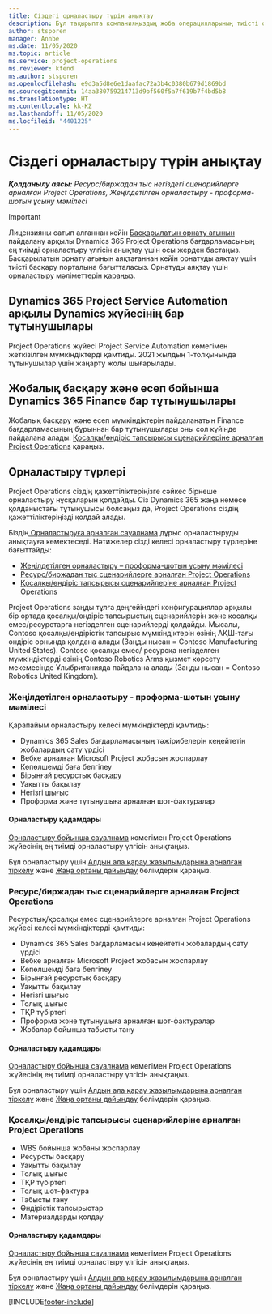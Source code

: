 ```yaml
---
title: Сіздегі орналастыру түрін анықтау
description: Бұл тақырыпта компанияңыздың жоба операцияларының тиісті орналастыру түрін анықтауға көмектесу үшін ақпарат береді.
author: stsporen
manager: Annbe
ms.date: 11/05/2020
ms.topic: article
ms.service: project-operations
ms.reviewer: kfend
ms.author: stsporen
ms.openlocfilehash: e9d3a5d8e6e1daafac72a3b4c0380b679d1869bd
ms.sourcegitcommit: 14aa380759214713d9bf560f5a7f619b7f4bd5b8
ms.translationtype: HT
ms.contentlocale: kk-KZ
ms.lasthandoff: 11/05/2020
ms.locfileid: "4401225"
---
```

# <a name="determine-your-deployment-type"></a>Сіздегі орналастыру түрін анықтау

_**Қолданылу аясы:** Ресурс/биржадан тыс негіздегі сценарийлерге арналған Project Operations, Жеңілдетілген орналастыру - проформа-шотын ұсыну мәмілесі_

> [!IMPORTANT]
> Лицензияны сатып алғаннан кейін [Басқарылатын орнату ағынын](https://aka.ms/provisionprojectoperations) пайдалану арқылы Dynamics 365 Project Operations бағдарламасының ең тиімді орналастыру үлгісін анықтау үшін осы жерден бастаңыз.
> Басқарылатын орнату ағынын аяқтағаннан кейін орнатуды аяқтау үшін тиісті басқару порталына бағытталасыз. Орнатуды аяқтау үшін орналастыру мәліметтерін қараңыз.


## <a name="existing-customers-of-dynamics-using-dynamics-365-project-service-automation"></a>Dynamics 365 Project Service Automation арқылы Dynamics жүйесінің бар тұтынушылары
Project Operations жүйесі Project Service Automation көмегімен жеткізілген мүмкіндіктерді қамтиды. 2021 жылдың 1-толқынында тұтынушылар үшін жаңарту жолы шығарылады.

## <a name="existing-customers-of-dynamics-365-finance-using-project-management-and-accounting"></a>Жобалық басқару және есеп бойынша Dynamics 365 Finance бар тұтынушылары 

Жобалық басқару және есеп мүмкіндіктерін пайдаланатын Finance бағдарламасының бұрыннан бар тұтынушылары оны сол күйінде пайдалана алады. [Қосалқы/өндіріс тапсырысы сценарийлеріне арналған Project Operations](#pma) қараңыз.


## <a name="deployment-types"></a>Орналастыру түрлері
Project Operations сіздің қажеттіліктеріңізге сәйкес бірнеше орналастыру нұсқаларын қолдайды. Сіз Dynamics 365 жаңа немесе қолданыстағы тұтынушысы болсаңыз да, Project Operations сіздің қажеттіліктеріңізді қолдай алады.

Біздің[ Орналастыруға арналған сауалнама](https://aka.ms/provisionprojectoperations) дұрыс орналастыруды анықтауға көмектеседі. Нәтижелер сізді келесі орналастыру түрлеріне бағыттайды:

- [Жеңілдетілген орналастыру – проформа-шотын ұсыну мәмілесі](#lite)
- [Ресурс/биржадан тыс сценарийлерге арналған Project Operations](#integrated)
- [Қосалқы/өндіріс тапсырысы сценарийлеріне арналған Project Operations](#pma)

Project Operations заңды тұлға деңгейіндегі конфигурациялар арқылы бір ортада қосалқы/өндіріс тапсырыстың сценарийлерін және қосалқы емес/ресурстарға негізделген сценарийлерді қолдайды. Мысалы, Contoso қосалқы/өндірістік тапсырыс мүмкіндіктерін өзінің АҚШ-тағы өндіріс орнында қолдана алады (Заңды нысан = Contoso Manufacturing United States). Contoso қосалқы емес/ ресурсқа негізделген мүмкіндіктерді өзінің Contoso Robotics Arms қызмет көрсету мекемесінде Ұлыбританияда пайдалана алады (Заңды нысан = Contoso Robotics United Kingdom).

### <a name="lite-deployment---deal-to-proforma-invoicing"></a><a  name="lite"></a>Жеңілдетілген орналастыру - проформа-шотын ұсыну мәмілесі

Қарапайым орналастыру келесі мүмкіндіктерді қамтиды:

- Dynamics 365 Sales бағдарламасының тәжірибелерін кеңейтетін жобалардың сату үрдісі
- Вебке арналған Microsoft Project жобасын жоспарлау
- Көпөлшемді баға белгілеу
- Бірыңғай ресурстық басқару
- Уақытты бақылау
- Негізгі шығыс
- Проформа және тұтынушыға арналған шот-фактуралар 

#### <a name="deployment-steps"></a>Орналастыру қадамдары
[Орналастыру бойынша сауалнама](https://aka.ms/provisionprojectoperations) көмегімен Project Operations жүйесінің ең тиімді орналастыру үлгісін анықтаңыз.

Бұл орналастыру үшін [Алдын ала қарау жазылымдарына арналған тіркелу](lite-preview-subscription-sign-up.md) және [Жаңа ортаны дайындау](lite-deployment.md) бөлімдерін қараңыз. 


### <a name="project-operations-for-resourcenon-stocked-scenarios"></a><a name="integrated"></a>Ресурс/биржадан тыс сценарийлерге арналған Project Operations
Ресурстық/қосалқы емес сценарийлерге арналған Project Operations жүйесі келесі мүмкіндіктерді қамтиды:
 
- Dynamics 365 Sales бағдарламасын кеңейтетін жобалардың сату үрдісі
- Вебке арналған Microsoft Project жобасын жоспарлау
- Көпөлшемді баға белгілеу
- Бірыңғай ресурстық басқару
- Уақытты бақылау
- Негізгі шығыс
- Толық шығыс
- ТҚР түбіртегі
- Проформа және тұтынушыға арналған шот-фактуралар 
- Жобалар бойынша табысты тану

#### <a name="deployment-steps"></a>Орналастыру қадамдары
[Орналастыру бойынша сауалнама](https://aka.ms/provisionprojectoperations) көмегімен Project Operations жүйесінің ең тиімді орналастыру үлгісін анықтаңыз.

Бұл орналастыру үшін [Алдын ала қарау жазылымдарына арналған тіркелу](resource-sign-up-preview-subscription.md) және [Жаңа ортаны дайындау](resource-provision-new-environment.md) бөлімдерін қараңыз. 


### <a name="project-operations-for-stockedproduction-order-scenarios"></a><a name="pma"></a>Қосалқы/өндіріс тапсырысы сценарийлеріне арналған Project Operations

- WBS бойынша жобаны жоспарлау
- Ресурсты басқару
- Уақытты бақылау
- Толық шығыс
- ТҚР түбіртегі
- Толық шот-фактура
- Табысты тану
- Өндірістік тапсырыстар
- Материалдарды қолдау

#### <a name="deployment-steps"></a>Орналастыру қадамдары
[Орналастыру бойынша сауалнама](https://aka.ms/provisionprojectoperations) көмегімен Project Operations жүйесінің ең тиімді орналастыру үлгісін анықтаңыз.

Бұл орналастыру үшін [Алдын ала қарау жазылымдарына арналған тіркелу](https://docs.microsoft.com/dynamics365/fin-ops-core/dev-itpro/dev-tools/sign-up-preview-subscription?toc=/dynamics365/finance/toc.json) және [Жаңа ортаны дайындау](https://docs.microsoft.com/dynamics365/fin-ops-core/dev-itpro/deployment/deploy-demo-environment?toc=/dynamics365/finance/toc.json) бөлімдерін қараңыз. 



[!INCLUDE[footer-include](../includes/footer-banner.md)]